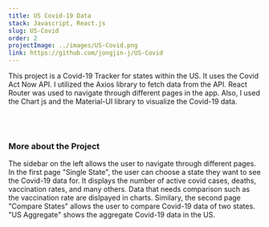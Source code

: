 ```yaml
---
title: US Covid-19 Data
stack: Javascript, React.js
slug: US-Covid
order: 2
projectImage: ../images/US-Covid.png
link: https://github.com/jongjin-j/US-Covid
---
```


This project is a Covid-19 Tracker for states within the US. It uses the Covid Act Now API. I utilized the Axios library to fetch data from the API. React Router was used to navigate through different pages in the app. Also, I used the Chart js and the Material-UI library to visualize the Covid-19 data.

<br/><br/>

### More about the Project

The sidebar on the left allows the user to navigate through different pages. In the first page "Single State", the user can choose a state they want to see the Covid-19 data for. It displays the number of active covid cases, deaths, vaccination rates, and many others. Data that needs comparison such as the vaccination rate are dislpayed in charts. Similary, the second page "Compare States" allows the user to compare Covid-19 data of two states. "US Aggregate" shows the aggregate Covid-19 data in the US.  

